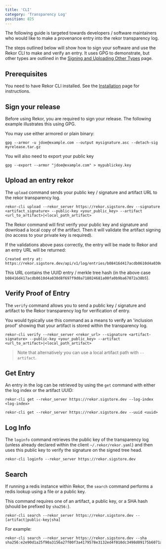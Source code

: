 ```yaml
---
title: 'CLI'
category: 'Transparency Log'
position: 825
---
```


The following guide is targeted towards developers / software maintainers who would like to make a provenance entry into the rekor transparency log.

The steps outlined below will show how to sign your software and use the Rekor CLI to make and verify an entry. It uses GPG to demonstrate, but other types are outlined in the [Signing and Uploading Other Types](/rekor/sign-upload/) page.

## Prerequisites

You need to have Rekor CLI installed. See the [Installation](/rekor/installation/) page for instructions.

## Sign your release

Before using Rekor, you are required to sign your release. The following example illustrates this using GPG.

You may use either armored or plain binary:

```
gpg --armor -u jdoe@example.com --output mysignature.asc --detach-sig myrelease.tar.gz
```

You will also need to export your public key

```
gpg --export --armor "jdoe@example.com" > mypublickey.key
```

## Upload an entry rekor

The `upload` command sends your public key / signature and artifact URL to the rekor transparency log.

```
rekor-cli upload --rekor_server https://rekor.sigstore.dev --signature <artifact_signature> --public-key <your_public_key> --artifact <url_to_artifact>|<local_path_artifact>
```

The Rekor command will first verify your public key and signature and download a local copy of the artifact. Then it will validate the artifact signing (no access to your private key is required).

If the validations above pass correctly, the entry will be made to Rekor and an entry URL will be returned:

```
Created entry at: https://rekor.sigstore.dev/api/v1/log/entries/b08416d417acdb0610d4a030d8f697f9d0a718024681a00fa0b9ba67072a38b5
```

This URL contains the UUID entry / merkle tree hash (in the above case `b08416d417acdb0610d4a030d8f697f9d0a718024681a00fa0b9ba67072a38b5`).

## Verify Proof of Entry

The `verify` command allows you to send a public key / signature and artifact to the Rekor transparency log for verification of entry.

You would typically use this command as a means to verify an 'inclusion proof'
showing that your artifact is stored within the transparency log.

```
rekor-cli verify --rekor_server <rekor_url> --signature <artifact-signature> --public-key <your_public_key> --artifact <url_to_artifact>|<local_path_artifact>
```

> Note that alternatively you can use a local artifact path with `--artifact`.

## Get Entry

An entry in the log can be retrieved by using the `get` command with either the log index or the artifact UUID:

```
rekor-cli get --rekor_server https://rekor.sigstore.dev --log-index <log-index>
```

```
rekor-cli get --rekor_server https://rekor.sigstore.dev --uuid <uuid>
```

## Log Info

The `loginfo` command retrieves the public key of the transparency log (unless already declared within the client `~/.rekor/rekor.yaml`) and then uses this public key to verify the signature on the signed tree head.

```
rekor-cli loginfo --rekor_server https://rekor.sigstore.dev
```

## Search

If running a redis instance within Rekor, the `search` command performs a redis lookup using a file or a public key.

This command requires one of an artifact, a public key, or a SHA hash (should be prefixed by `sha256:`).

```
rekor-cli search --rekor_server https://rekor.sigstore.dev --[artifact|public-key|sha]
```

For example:
```
rekor-cli search --rekor_server https://rekor.sigstore.dev --sha sha256:e2e90d1a25f90a3156a27f00f3a4179578e3132ed4f010dc3498d09175b6071a
```
